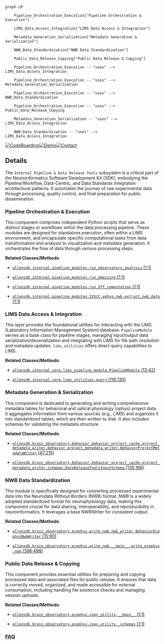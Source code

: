 ```mermaid

graph LR

    Pipeline_Orchestration_Execution["Pipeline Orchestration & Execution"]

    LIMS_Data_Access_Integration["LIMS Data Access & Integration"]

    Metadata_Generation_Serialization["Metadata Generation & Serialization"]

    NWB_Data_Standardization["NWB Data Standardization"]

    Public_Data_Release_Copying["Public Data Release & Copying"]

    Pipeline_Orchestration_Execution -- "uses" --> LIMS_Data_Access_Integration

    Pipeline_Orchestration_Execution -- "uses" --> Metadata_Generation_Serialization

    Pipeline_Orchestration_Execution -- "uses" --> NWB_Data_Standardization

    Pipeline_Orchestration_Execution -- "uses" --> Public_Data_Release_Copying

    Metadata_Generation_Serialization -- "uses" --> LIMS_Data_Access_Integration

    NWB_Data_Standardization -- "uses" --> LIMS_Data_Access_Integration

```



[![CodeBoarding](https://img.shields.io/badge/Generated%20by-CodeBoarding-9cf?style=flat-square)](https://github.com/CodeBoarding/GeneratedOnBoardings)[![Demo](https://img.shields.io/badge/Try%20our-Demo-blue?style=flat-square)](https://www.codeboarding.org/demo)[![Contact](https://img.shields.io/badge/Contact%20us%20-%20contact@codeboarding.org-lightgrey?style=flat-square)](mailto:contact@codeboarding.org)



## Details



The `Internal Pipeline & Data Release Tools` subsystem is a critical part of the Neuroinformatics Software Development Kit (SDK), embodying the Pipeline/Workflow, Data-Centric, and Data Standards Integration architectural patterns. It automates the journey of raw experimental data through processing, quality control, and final preparation for public dissemination.



### Pipeline Orchestration & Execution

This component comprises independent Python scripts that serve as distinct stages or workflows within the data processing pipeline. These modules are designed for standalone execution, often within a LIMS environment, and encapsulate specific computational tasks from data transformation and analysis to visualization and metadata generation. It orchestrates the flow of data through various processing steps.





**Related Classes/Methods**:



- <a href="https://github.com/AllenInstitute/AllenSDK/blob/master/allensdk/internal/pipeline_modules/run_observatory_analysis.py#L1-L1" target="_blank" rel="noopener noreferrer">`allensdk.internal.pipeline_modules.run_observatory_analysis` (1:1)</a>

- <a href="https://github.com/AllenInstitute/AllenSDK/blob/master/allensdk/internal/pipeline_modules/run_demixing.py#L1-L1" target="_blank" rel="noopener noreferrer">`allensdk.internal.pipeline_modules.run_demixing` (1:1)</a>

- <a href="https://github.com/AllenInstitute/AllenSDK/blob/master/allensdk/internal/pipeline_modules/run_dff_computation.py#L1-L1" target="_blank" rel="noopener noreferrer">`allensdk.internal.pipeline_modules.run_dff_computation` (1:1)</a>

- <a href="https://github.com/AllenInstitute/AllenSDK/blob/master/allensdk/internal/pipeline_modules/IVSCC/ephys_nwb/extract_nwb_data.py#L1-L1" target="_blank" rel="noopener noreferrer">`allensdk.internal.pipeline_modules.IVSCC.ephys_nwb.extract_nwb_data` (1:1)</a>





### LIMS Data Access & Integration

This layer provides the foundational utilities for interacting with the LIMS (Laboratory Information Management System) database. `PipelineModule` serves as a base class for pipeline stages, managing input/output data serialization/deserialization and integrating with LIMS for file path resolution and metadata updates. `lims_utilities` offers direct query capabilities to LIMS.





**Related Classes/Methods**:



- <a href="https://github.com/AllenInstitute/AllenSDK/blob/master/allensdk/internal/core/lims_pipeline_module.py#L13-L42" target="_blank" rel="noopener noreferrer">`allensdk.internal.core.lims_pipeline_module.PipelineModule` (13:42)</a>

- <a href="https://github.com/AllenInstitute/AllenSDK/blob/master/allensdk/internal/core/lims_utilities.py#L118-L130" target="_blank" rel="noopener noreferrer">`allensdk.internal.core.lims_utilities.query` (118:130)</a>





### Metadata Generation & Serialization

This component is dedicated to generating and writing comprehensive metadata tables for behavioral and optical physiology (ophys) project data. It aggregates information from various sources (e.g., LIMS) and organizes it into standardized tables, which are then written to disk. It also includes schemas for validating the metadata structure.





**Related Classes/Methods**:



- <a href="https://github.com/AllenInstitute/AllenSDK/blob/master/allensdk/brain_observatory/behavior/behavior_project_cache/project_metadata_writer/behavior_project_metadata_writer.py#L47-L215" target="_blank" rel="noopener noreferrer">`allensdk.brain_observatory.behavior.behavior_project_cache.project_metadata_writer.behavior_project_metadata_writer.BehaviorProjectMetadataWriter` (47:215)</a>

- <a href="https://github.com/AllenInstitute/AllenSDK/blob/master/allensdk/brain_observatory/behavior/behavior_project_cache/project_metadata_writer/schemas.py#L135-L166" target="_blank" rel="noopener noreferrer">`allensdk.brain_observatory.behavior.behavior_project_cache.project_metadata_writer.schemas.DataReleaseToolsInputSchema` (135:166)</a>





### NWB Data Standardization

This module is specifically designed for converting processed experimental data into the Neurodata Without Borders (NWB) format. NWB is a widely adopted standardized format for neurophysiology data, making this component crucial for data sharing, interoperability, and reproducibility in neuroinformatics. It leverages a base NWBWriter for consistent output.





**Related Classes/Methods**:



- <a href="https://github.com/AllenInstitute/AllenSDK/blob/master/allensdk/brain_observatory/ecephys/write_nwb/nwb_writer.py#L15-L90" target="_blank" rel="noopener noreferrer">`allensdk.brain_observatory.ecephys.write_nwb.nwb_writer.BehaviorEcephysNwbWriter` (15:90)</a>

- <a href="https://github.com/AllenInstitute/AllenSDK/blob/master/allensdk/brain_observatory/ecephys/write_nwb/__main__.py#L396-L498" target="_blank" rel="noopener noreferrer">`allensdk.brain_observatory.ecephys.write_nwb.__main__.write_ecephys_nwb` (396:498)</a>





### Public Data Release & Copying

This component provides essential utilities for preparing and copying processed data and associated files for public release. It ensures that data is correctly moved, organized, and made accessible for external consumption, including handling file existence checks and managing session uploads.





**Related Classes/Methods**:



- <a href="https://github.com/AllenInstitute/AllenSDK/blob/master/allensdk/brain_observatory/ecephys/copy_utility/__main__.py#L1-L1" target="_blank" rel="noopener noreferrer">`allensdk.brain_observatory.ecephys.copy_utility.__main__` (1:1)</a>

- <a href="https://github.com/AllenInstitute/AllenSDK/blob/master/allensdk/brain_observatory/ecephys/copy_utility/_schemas.py#L1-L1" target="_blank" rel="noopener noreferrer">`allensdk.brain_observatory.ecephys.copy_utility._schemas` (1:1)</a>









### [FAQ](https://github.com/CodeBoarding/GeneratedOnBoardings/tree/main?tab=readme-ov-file#faq)